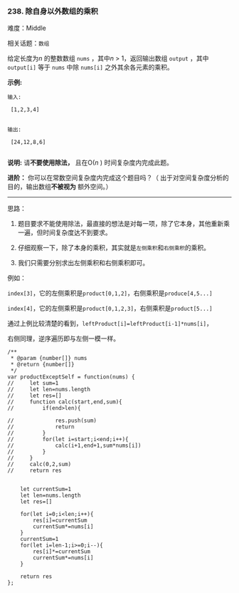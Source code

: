 ### 238. 除自身以外数组的乘积

难度：Middle

相关话题：`数组`

给定长度为*n* 的整数数组 `nums` ，其中*n*  > 1，返回输出数组 `output` ，其中  `output[i]` 等于 `nums` 中除 `nums[i]` 之外其余各元素的乘积。



**示例:** 





```
输入:

 [1,2,3,4]


输出:

 [24,12,8,6]


```


**说明:** 请**不要使用除法，** 且在O(*n* ) 时间复杂度内完成此题。



**进阶：** 
你可以在常数空间复杂度内完成这个题目吗？（ 出于对空间复杂度分析的目的，输出数组**不被视为** 额外空间。）




-----

思路：

1. 题目要求不能使用除法，最直接的想法是对每一项，除了它本身，其他重新乘一遍，但时间复杂度达不到要求。

2. 仔细观察一下，除了本身的乘积，其实就是`左侧乘积`和`右侧乘积`的乘积。

3. 我们只需要分别求出左侧乘积和右侧乘积即可。

例如：
 
 `index[3]`，它的左侧乘积是`product[0,1,2]`，右侧乘积是`produce[4,5...]`
 
 `index[4]`，它的左侧乘积是`product[0,1,2,3]`，右侧乘积是`product[5...]`
 
 通过上例比较清楚的看到，`leftProduct[i]=leftProduct[i-1]*nums[i]`，
 
 右侧同理，逆序遍历即与左侧一模一样。


```
/**
 * @param {number[]} nums
 * @return {number[]}
 */
var productExceptSelf = function(nums) {
//     let sum=1
//     let len=nums.length
//     let res=[]
//     function calc(start,end,sum){
//         if(end>len){
            
//             res.push(sum)
//             return
//         }
//         for(let i=start;i<end;i++){
//             calc(i+1,end+1,sum*nums[i])  
//         }
//     }
//     calc(0,2,sum)
//     return res
    
    
    let currentSum=1
    let len=nums.length
    let res=[]
    
    for(let i=0;i<len;i++){
        res[i]=currentSum
        currentSum*=nums[i]
    }
    currentSum=1
    for(let i=len-1;i>=0;i--){
        res[i]*=currentSum
        currentSum*=nums[i]
    }
    
    return res
};



```


